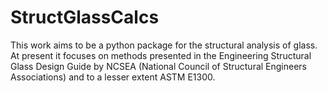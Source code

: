 # StructGlassCalcs
This work aims to be a python package for the structural analysis of glass.
At present it focuses on methods presented in the Engineering Structural Glass Design Guide by NCSEA 
(National Council of Structural Engineers Associations) and to a lesser extent ASTM E1300.
